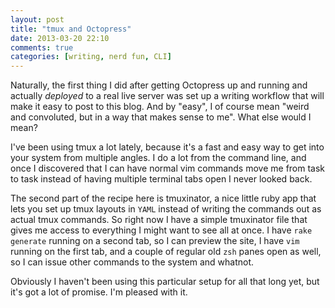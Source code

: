 ```yaml
---
layout: post
title: "tmux and Octopress"
date: 2013-03-20 22:10
comments: true
categories: [writing, nerd fun, CLI] 
---
```


Naturally, the first thing I did after getting Octopress up and running and actually *deployed* to a real live server was set up a writing workflow that will make it easy to post to this blog. And by "easy", I of course mean "weird and convoluted, but in a way that makes sense to me". What else would I mean?

I've been using tmux a lot lately, because it's a fast and easy way to get into your system from multiple angles. I do a lot from the command line, and once I discovered that I can have normal vim commands move me from task to task instead of having multiple terminal tabs open I never looked back. 

The second part of the recipe here is tmuxinator, a nice little ruby app that lets you set up tmux layouts in `YAML` instead of writing the commands out as actual tmux commands. So right now I have a simple tmuxinator file that gives me access to everything I might want to see all at once. I have `rake generate` running on a second tab, so I can preview the site, I have `vim` running on the first tab, and a couple of regular old `zsh` panes open as well, so I can issue other commands to the system and whatnot. 

Obviously I haven't been using this particular setup for all that long yet, but it's got a lot of promise. I'm pleased with it.
